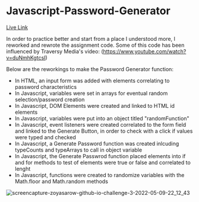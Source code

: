 # Javascript-Password-Generator


[Live Link](https://zoyasarow.github.io/Password-Generator/)

In order to practice better and start from a place I understood more, I reworked and rewrote the assignment code.
Some of this code has been influenced by Traversy Media's video: 
(https://www.youtube.com/watch?v=duNmhKgtcsI)

Below are the reworkings to make the Password Generator function:

  * In HTML, an input form was added with elements correlating to password characteristics
  * In Javascript, variables were set in arrays for eventual random selection/password creation
  * In Javascript, DOM Elements were created and linked to HTML id elements
  * In Javascript, variables were put into an object titled "randomFunction" 
  * In Javascript, event listeners were created correlated to the form field and linked to the Generate Button, in order to check with a click if values were typed and checked
  * In Javascript, a Generate Password function was created inlcuding typeCounts and typeArrays to call in object variable
  * In Javascript, the Generate Passwrod function placed elements into if and for methods to test of elements were true or false and correlated to lenght
  * In Javascript, functions were created to randomize variables with the Math.floor and Math.random methods 
  
![screencapture-zoyasarow-github-io-challenge-3-2022-05-09-22_12_43](https://user-images.githubusercontent.com/101853202/167541286-a2894faf-55bb-4625-87c8-8476bb215d84.png)

